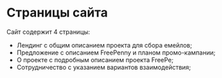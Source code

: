 # Страницы сайта

Сайт содержит 4 страницы:
- Лендинг с общим описанием проекта для сбора емейлов;
- Предложение с описанием FreePenny и планом промо-кампании;
- О проекте с подробным описанием проекта FreePe;
- Сотрудничество с указанием вариантов взаимодействия;
